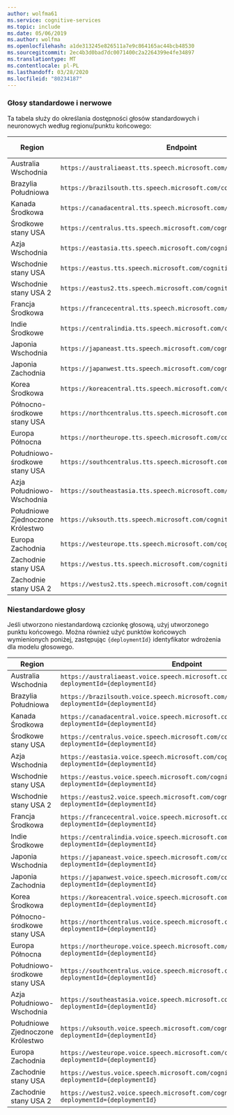 ```yaml
---
author: wolfma61
ms.service: cognitive-services
ms.topic: include
ms.date: 05/06/2019
ms.author: wolfma
ms.openlocfilehash: a1de313245e826511a7e9c864165ac44bcb48530
ms.sourcegitcommit: 2ec4b3d0bad7dc0071400c2a2264399e4fe34897
ms.translationtype: MT
ms.contentlocale: pl-PL
ms.lasthandoff: 03/28/2020
ms.locfileid: "80234187"
---
```

### <a name="standard-and-neural-voices"></a>Głosy standardowe i nerwowe

Ta tabela służy do określania dostępności głosów standardowych i neuronowych według regionu/punktu końcowego:

| Region | Endpoint | Standardowe głosy | Głosy neuronowe |
|--------|----------|-----------------|---------------|
| Australia Wschodnia | `https://australiaeast.tts.speech.microsoft.com/cognitiveservices/v1` | Tak | Tak |
| Brazylia Południowa | `https://brazilsouth.tts.speech.microsoft.com/cognitiveservices/v1` | Tak | Nie |
| Kanada Środkowa | `https://canadacentral.tts.speech.microsoft.com/cognitiveservices/v1` | Tak | Tak |
| Środkowe stany USA | `https://centralus.tts.speech.microsoft.com/cognitiveservices/v1` | Tak | Nie |
| Azja Wschodnia | `https://eastasia.tts.speech.microsoft.com/cognitiveservices/v1` | Tak | Nie |
| Wschodnie stany USA | `https://eastus.tts.speech.microsoft.com/cognitiveservices/v1` | Tak | Tak |
| Wschodnie stany USA 2 | `https://eastus2.tts.speech.microsoft.com/cognitiveservices/v1` | Tak | Nie |
| Francja Środkowa | `https://francecentral.tts.speech.microsoft.com/cognitiveservices/v1` | Tak | Nie |
| Indie Środkowe | `https://centralindia.tts.speech.microsoft.com/cognitiveservices/v1` | Tak | Tak |
| Japonia Wschodnia | `https://japaneast.tts.speech.microsoft.com/cognitiveservices/v1` | Tak | Nie |
| Japonia Zachodnia | `https://japanwest.tts.speech.microsoft.com/cognitiveservices/v1` | Tak | Nie |
| Korea Środkowa | `https://koreacentral.tts.speech.microsoft.com/cognitiveservices/v1` | Tak | Nie |
| Północno-środkowe stany USA | `https://northcentralus.tts.speech.microsoft.com/cognitiveservices/v1` | Tak | Nie |
| Europa Północna | `https://northeurope.tts.speech.microsoft.com/cognitiveservices/v1` | Tak | Nie |
| Południowo-środkowe stany USA | `https://southcentralus.tts.speech.microsoft.com/cognitiveservices/v1` | Tak | Tak |
| Azja Południowo-Wschodnia | `https://southeastasia.tts.speech.microsoft.com/cognitiveservices/v1` | Tak | Tak |
| Południowe Zjednoczone Królestwo | `https://uksouth.tts.speech.microsoft.com/cognitiveservices/v1` | Tak | Tak |
| Europa Zachodnia | `https://westeurope.tts.speech.microsoft.com/cognitiveservices/v1` | Tak | Tak |
| Zachodnie stany USA | `https://westus.tts.speech.microsoft.com/cognitiveservices/v1` | Tak | Nie |
| Zachodnie stany USA 2 | `https://westus2.tts.speech.microsoft.com/cognitiveservices/v1` | Tak | Tak |

### <a name="custom-voices"></a>Niestandardowe głosy

Jeśli utworzono niestandardową czcionkę głosową, użyj utworzonego punktu końcowego. Można również użyć punktów końcowych wymienionych poniżej, zastępując `{deploymentId}` identyfikator wdrożenia dla modelu głosowego.

| Region | Endpoint |
|--------|----------|
| Australia Wschodnia | `https://australiaeast.voice.speech.microsoft.com/cognitiveservices/v1?deploymentId={deploymentId}` |
| Brazylia Południowa | `https://brazilsouth.voice.speech.microsoft.com/cognitiveservices/v1?deploymentId={deploymentId}` |
| Kanada Środkowa | `https://canadacentral.voice.speech.microsoft.com/cognitiveservices/v1?deploymentId={deploymentId}` |
| Środkowe stany USA | `https://centralus.voice.speech.microsoft.com/cognitiveservices/v1?deploymentId={deploymentId}` |
| Azja Wschodnia | `https://eastasia.voice.speech.microsoft.com/cognitiveservices/v1?deploymentId={deploymentId}` |
| Wschodnie stany USA | `https://eastus.voice.speech.microsoft.com/cognitiveservices/v1?deploymentId={deploymentId}` |
| Wschodnie stany USA 2 | `https://eastus2.voice.speech.microsoft.com/cognitiveservices/v1?deploymentId={deploymentId}` |
| Francja Środkowa | `https://francecentral.voice.speech.microsoft.com/cognitiveservices/v1?deploymentId={deploymentId}` |
| Indie Środkowe | `https://centralindia.voice.speech.microsoft.com/cognitiveservices/v1?deploymentId={deploymentId}` |
| Japonia Wschodnia | `https://japaneast.voice.speech.microsoft.com/cognitiveservices/v1?deploymentId={deploymentId}` |
| Japonia Zachodnia | `https://japanwest.voice.speech.microsoft.com/cognitiveservices/v1?deploymentId={deploymentId}` |
| Korea Środkowa | `https://koreacentral.voice.speech.microsoft.com/cognitiveservices/v1?deploymentId={deploymentId}` |
| Północno-środkowe stany USA | `https://northcentralus.voice.speech.microsoft.com/cognitiveservices/v1?deploymentId={deploymentId}` |
| Europa Północna | `https://northeurope.voice.speech.microsoft.com/cognitiveservices/v1?deploymentId={deploymentId}` |
| Południowo-środkowe stany USA | `https://southcentralus.voice.speech.microsoft.com/cognitiveservices/v1?deploymentId={deploymentId}` |
| Azja Południowo-Wschodnia | `https://southeastasia.voice.speech.microsoft.com/cognitiveservices/v1?deploymentId={deploymentId}` |
| Południowe Zjednoczone Królestwo | `https://uksouth.voice.speech.microsoft.com/cognitiveservices/v1?deploymentId={deploymentId}` |
| Europa Zachodnia | `https://westeurope.voice.speech.microsoft.com/cognitiveservices/v1?deploymentId={deploymentId}` |
| Zachodnie stany USA | `https://westus.voice.speech.microsoft.com/cognitiveservices/v1?deploymentId={deploymentId}` |
| Zachodnie stany USA 2 | `https://westus2.voice.speech.microsoft.com/cognitiveservices/v1?deploymentId={deploymentId}` |
